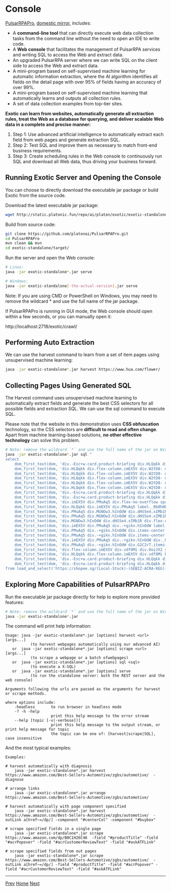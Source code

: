 Console
=

[PulsarRPAPro](https://github.com/platonai/PulsarRPAPro), [domestic mirror](https://gitee.com/platonai_galaxyeye/PulsarRPAPro), includes:

- A **command-line tool** that can directly execute web data collection tasks from the command line without the need to open an IDE to write code.
- A **Web console** that facilitates the management of PulsarRPA services and writing SQL to access the Web and extract data.
- An upgraded PulsarRPA server where we can write SQL on the client side to access the Web and extract data.
- A mini-program based on self-supervised machine learning for automatic information extraction, where the AI algorithm identifies all fields on the detail page with over 95% of fields having an accuracy of over 99%.
- A mini-program based on self-supervised machine learning that automatically learns and outputs all collection rules.
- A set of data collection examples from top-tier sites.

**Exotic can learn from websites, automatically generate all extraction rules, treat the Web as a database for querying, and deliver scalable Web data in a complete and precise manner:**

1. Step 1: Use advanced artificial intelligence to automatically extract each field from web pages and generate extraction SQL.
2. Step 2: Test SQL and improve them as necessary to match front-end business requirements.
3. Step 3: Create scheduling rules in the Web console to continuously run SQL and download all Web data, thus driving your business forward.

## Running Exotic Server and Opening the Console

You can choose to directly download the executable jar package or build Exotic from the source code.

Download the latest executable jar package:

```bash
wget http://static.platonic.fun/repo/ai/platon/exotic/exotic-standalone.jar
```

Build from source code:

```bash
git clone https://github.com/platonai/PulsarRPAPro.git
cd PulsarRPAPro
mvn clean && mvn
cd exotic-standalone/target/
```

Run the server and open the Web console:

```bash
# Linux:
java -jar exotic-standalone*.jar serve

# Windows:
java -jar exotic-standalone[-the-actual-version].jar serve
```

Note: If you are using CMD or PowerShell on Windows, you may need to remove the wildcard * and use the full name of the jar package.

If PulsarRPAPro is running in GUI mode, the Web console should open within a few seconds, or you can manually open it:

http://localhost:2718/exotic/crawl/

## Performing Auto Extraction

We can use the harvest command to learn from a set of item pages using unsupervised machine learning:

```bash
java -jar exotic-standalone*.jar harvest https://www.hua.com/flower/  -diagnose -refresh
```

## Collecting Pages Using Generated SQL

The Harvest command uses unsupervised machine learning to automatically extract fields and generate the best CSS selectors for all possible fields and extraction SQL. We can use the sql command to execute SQL.

Please note that the website in this demonstration uses **CSS obfuscation** technology, so the CSS selectors are **difficult to read and often change**. Apart from machine learning-based solutions, **no other effective technology** can solve this problem.

```bash
# Note: remove the wildcard `*` and use the full name of the jar on Windows
java -jar exotic-standalone*.jar sql "
select
    dom_first_text(dom, 'div.-Esc+w.card.product-briefing div.HLQqkk div.flex-column.imEX5V span') as T1C2,
    dom_first_text(dom, 'div.HLQqkk div.flex-column.imEX5V div.W2tD8- div.MrYJVA.Ga-lTj') as T1C3,
    dom_first_text(dom, 'div.HLQqkk div.flex-column.imEX5V div.W2tD8- div.MrYJVA') as T1C4,
    dom_first_text(dom, 'div.HLQqkk div.flex-column.imEX5V div.W2tD8- div.Wz7RdC') as T1C5,
    dom_first_text(dom, 'div.HLQqkk div.flex-column.imEX5V div.W2tD8- div._45NQT5') as T1C6,
    dom_first_text(dom, 'div.HLQqkk div.flex-column.imEX5V div.W2tD8- div.Cv8D6q') as T1C7,
    dom_first_text(dom, 'div.-Esc+w.card.product-briefing div.HLQqkk div.imEX5V div.pmmxKx') as T1C8,
    dom_first_text(dom, 'div.-Esc+w.card.product-briefing div.HLQqkk div.imEX5V div.mini-vouchers__label') as T1C9,
    dom_first_text(dom, 'div.imEX5V div.PMuAq5 div.flex-no-overflow span.voucher-promo-value.voucher-promo-value--absolute-value') as T1C10,
    dom_first_text(dom, 'div.HLQqkk div.imEX5V div.PMuAq5 label._0b8hHE') as T1C11,
    dom_first_text(dom, 'div.PMuAq5 div.MGNOw3.hInOdW div.dHS5e4.xIMb1R div.LgUWja') as T1C12,
    dom_first_text(dom, 'div.PMuAq5 div.MGNOw3.hInOdW div.dHS5e4.xIMb1R div.Nd79Ux') as T1C13,
    dom_first_text(dom, 'div.MGNOw3.hInOdW div.dHS5e4.xIMb1R div.flex-row div.NPdOlf') as T1C14,
    dom_first_text(dom, 'div.imEX5V div.PMuAq5 div.-+gikn.hInOdW label._0b8hHE') as T1C15,
    dom_first_text(dom, 'div.PMuAq5 div.-+gikn.hInOdW div.items-center button.product-variation') as T1C16,
    dom_first_text(dom, 'div.PMuAq5 div.-+gikn.hInOdW div.items-center button.product-variation') as T1C17,
    dom_first_text(dom, 'div.imEX5V div.PMuAq5 div.-+gikn.hInOdW div._0b8hHE') as T1C18,
    dom_first_text(dom, 'div.PMuAq5 div.-+gikn.hInOdW div.G2C2rT.items-center div') as T1C19,
    dom_first_text(dom, 'div.flex-column.imEX5V div.vdf0Mi div.OozJX2 span') as T1C20,
    dom_first_text(dom, 'div.HLQqkk div.flex-column.imEX5V div.vdf0Mi button.btn.btn-solid-primary.btn--l.GfiOwy') as T1C21,
    dom_first_text(dom, 'div.-Esc+w.card.product-briefing div.HLQqkk div.flex-column.imEX5V span.zevbuo') as T1C22,
    dom_first_text(dom, 'div.-Esc+w.card.product-briefing div.HLQqkk div.flex-column.imEX5V span') as T1C23
from load_and_select('https://shopee.sg/(Local-Stock)-(GEBIZ-ACRA-REG)-PLA-3D-Printer-Filament-Standard-Colours-Series-1.75mm-1kg-i.182524985.8326053759?sp_atk=3afa9679-22cb-4c30-a1db-9d271e15b7a2&xptdk=3afa9679-22cb-4c30-a1db-9d271e15b7a2',  'div.page-product');
```

## Exploring More Capabilities of PulsarRPAPro

Run the executable jar package directly for help to explore more provided features:

```bash
# Note: remove the wildcard `*` and use the full name of the jar on Windows
java -jar exotic-standalone*.jar
```

The command will print help information:

```
Usage: java -jar exotic-standalone*.jar [options] harvest <url> [args...]
           (to harvest webpages automatically using our advanced AI)
   or  java -jar exotic-standalone*.jar [options] scrape <url> [args...]
           (to scrape a webpage or a batch ofwebpages)
   or  java -jar exotic-standalone*.jar [options] sql <sql>
           (to execute a X-SQL)
   or  java -jar exotic-standalone*.jar [options] serve
           (to run the standalone server: both the REST server and the web console)

Arguments following the urls are passed as the arguments for harvest or scrape methods.

where options include:
    -headless       to run browser in headless mode
    -? -h -help
                    print this help message to the error stream
    --help [topic [-v|-verbose])]
                    print this help message to the output stream, or print help message for topic
                    the topic can be one of: [harvest|scrape|SQL], case insensitive
```

And the most typical examples:

```
Examples:

# harvest automatically with diagnosis
    java -jar exotic-standalone*.jar harvest https://www.amazon.com/Best-Sellers-Automotive/zgbs/automotive/  -diagnose

# arrange links
    java -jar exotic-standalone*.jar arrange https://www.amazon.com/Best-Sellers-Automotive/zgbs/automotive/ 

# harvest automatically with page component specified
    java -jar exotic-standalone*.jar harvest https://www.amazon.com/Best-Sellers-Automotive/zgbs/automotive/  -outLink a[href~=/dp/] -component "#centerCol" -component "#buybox"

# scrape specified fields in a single page
    java -jar exotic-standalone*.jar scrape https://www.amazon.com/dp/B0C1H26C46  -field "#productTitle" -field "#acrPopover" -field "#acrCustomerReviewText" -field "#askATFLink"

# scrape specified fields from out pages
    java -jar exotic-standalone*.jar scrape https://www.amazon.com/Best-Sellers-Automotive/zgbs/automotive/  -outLink a[href~=/dp/] -field "#productTitle" -field "#acrPopover" -field "#acrCustomerReviewText" -field "#askATFLink"
```

------

[Prev](15REST.md) [Home](1home.md) [Next](17top-practice.md)